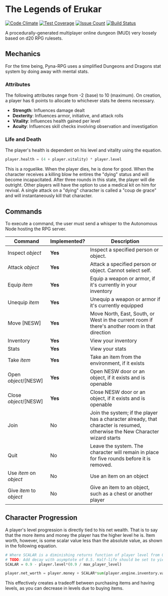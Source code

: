 # The Legends of Erukar
[![Code Climate](https://codeclimate.com/github/etkirsch/pyna-rpg/badges/gpa.svg)](https://codeclimate.com/github/etkirsch/pyna-rpg) [![Test Coverage](https://codeclimate.com/github/etkirsch/pyna-rpg/badges/coverage.svg)](https://codeclimate.com/github/etkirsch/pyna-rpg/coverage) [![Issue Count](https://codeclimate.com/github/etkirsch/pyna-rpg/badges/issue_count.svg)](https://codeclimate.com/github/etkirsch/pyna-rpg) [![Build Status](https://travis-ci.org/etkirsch/pyna-rpg.svg?branch=master)](https://travis-ci.org/etkirsch/pyna-rpg) 

A procedurally-generated multiplayer online dungeon (MUD) very loosely based on d20 RPG rulesets.

## Mechanics
For the time being, Pyna-RPG uses a simplified Dungeons and Dragons stat system by doing away with mental stats.

### Attributes
The following attributes range from -2 (base) to 10 (maximum). On creation, a player has 6 points to allocate to whichever stats he deems necessary.

* **Strength**: Influences damage dealt
* **Dexterity**: Influences armor, initiative, and attack rolls
* **Vitality**: Influences health gained per level
* **Acuity**: Influences skill checks involving observation and investigation

### Life and Death

The player's health is dependent on his level and vitality using the equation.

```python
player.health = (4 + player.vitality) * player.level
```

This is a roguelike. When the player dies, he is done for good. When the character receives a killing blow he entires the "dying" status and will become incapacitated. After three rounds in this state, the player will die outright. Other players will have the option to use a medical kit on him for revival. A single attack on a "dying" character is called a "coup de grace" and will instantaneously kill that character.

## Commands
To execute a command, the user must send a whisper to the Autonomous Node hosting the RPG server.

| Command | Implemented? | Description |
| ------- | --------- |  ----------- |
| Inspect *object* | **Yes** | Inspect a specified person or object. |
| Attack *object* | **Yes** | Attack a specified person or object. Cannot select self. |
| Equip *item* | **Yes** | Equip a weapon or armor, if it's currently in your inventory |
| Unequip *item* | **Yes** | Unequip a weapon or armor if it's currently equipped |
| Move [NESW] | **Yes** | Move North, East, South, or West in the current room if there's another room in that direction |
| Inventory | **Yes** | View your inventory |
| Stats | **Yes** | View your stats |
| Take *item* | **Yes** |Take an item from the environment, if it exists |
| Open *object*/[NESW] | **Yes** | Open NESW door or an object, if it exists and is openable |
| Close *object*/[NESW] | **Yes** | Close NESW door or an object, if it exists and is openable |
| Join | No | Join the system; if the player has a character already, that character is resumed, otherwise the New Character wizard starts |
| Quit | No | Leave the system. The character will remain in place for five rounds before it is removed. |
| Use *item* on *object* | No | Use an item on an object |
| Give *item* to *object* | No | Give an item to an object, such as a chest or another player |

## Character Progression
A player's level progression is directly tied to his net wealth. That is to say that the more items and money the player has the higher level he is. Item worth, however, is some scalar value less than the absolute value, as shown in the following equation.

```python
# Where SCALAR is a diminishing returns function of player level from 0.9 at level 0 to 0.5 at the maximum player level
# TODO: Add decay with asymptote of 0.5. Half-life should be set to yield slightly longer than 0.5 decay.
SCALAR = 0.9 - player.level*(0.9 / max_player_level)

player.net_worth = player.money + SCALAR*sum(player.engine.inventory.value)
```

This effectively creates a tradeoff between purchasing items and having levels, as you can decrease in levels due to buying items.

